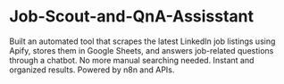 # Job-Scout-and-QnA-Assisstant
Built an automated tool that scrapes the latest LinkedIn job listings using Apify, stores them in Google Sheets, and answers job-related questions through a chatbot. No more manual searching needed. Instant and organized results. Powered by n8n and APIs.
